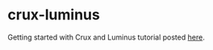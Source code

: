 # crux-luminus
Getting started with Crux and Luminus tutorial posted [here](https://opencrux.com/blog/crux-luminus.html).
